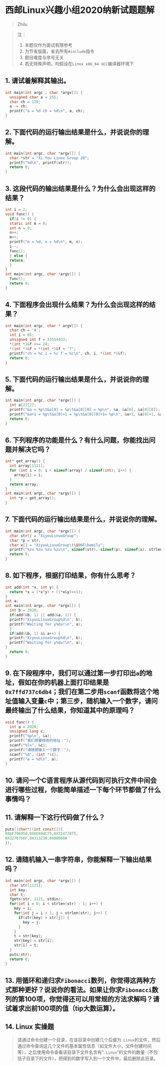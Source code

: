 # 西邮Linux兴趣小组2020纳新试题题解

> Zhilu


>注：
> 1. 本题仅作为面试有限参考
> 2. 为节省版面，省去所有`#include`指令
> 3. 题目难度与序号无关
> 4. 若无特殊声明，均假设在`Linux x86_64 GCC`编译器环境下


## 1. 请试着解释其输出。

```c
int main(int argc , char *argv[]) {
  unsigned char a = 255;
  char ch = 128;
  a -= ch;
  printf("a = %d ch = %d\n", a, ch);
}
```

## 2. 下面代码的运行输出结果是什么，并说说你的理解。

```c
int main(int argc, char *argv[]) {
  char *str = "Xi You Linux Group 20";
  printf("%d\n", printf(str));
  return 0;
}
```

## 3. 这段代码的输出结果是什么？为什么会出现这样的结果？

```c
int i = 2;
void func() {
  if(i != 0) {
  static int m = 0;
  int n = 0;
  n++;
  m++;
  printf("m = %d, n = %d\n", m, n);
  i--;
  func();
  } else {
  return;
  }
}
int main(int argc, char *argv[]) {
  func();
  return 0;
}
```

## 4. 下面程序会出现什么结果？为什么会出现这样的结果？

```c
int main(int argc, char * argv[]) {
  char ch = 'A';
  int i = 65;
  unsigned int f = 33554433;
  *(int *)&f >>= 24;
  *(int *)&f = *(int *)&f + '?';
  printf("ch = %c i = %c f = %c\n", ch, i, *(int *)&f);
  return 0;
}
```

## 5. 下面代码的运行输出结果是什么，并说说你的理解。

```c
int main(int argc, char *argv[]) {
  int a[2][2];
  printf("&a = %p\t&a[0] = %p\t&a[0][0] = %p\n", &a, &a[0], &a[0][0]);
  printf("&a+1 = %p\t&a[0]+1 = %p\t&a[0][0]+1= %p\n", &a+1, &a[0]+1, &a[0][0]+1);
  return 0;
}
```

## 6. 下列程序的功能是什么？有什么问题，你能找出问题并解决它吗？

```c
int* get_array() {
  int array[1121]; 
  for (int i = 0; i < sizeof(array) / sizeof(int); i++) {
    array[i] = i;
  }
  return array;
}
int main(int argc, char *argv[]) { 
  int *p = get_array();
}
```

## 7. 下面代码的运行输出结果是什么，并说说你的理解。

```c
int main(int argc, char *argv[]) {
  char str[] = "XiyouLinuxGroup"; 
  char *p = str; 
  char x[] = "XiyouLinuxGroup\t\106F\bamily";
  printf("%zu %zu %zu %zu\n", sizeof(str), sizeof(p), sizeof(x), strlen(x));
  return 0;
}
```

## 8. 如下程序，根据打印结果，你有什么思考？

```c
int add(int *x, int y) {
  return *x = (*x^y) + ((*x&y)<<1);
}
int a;
int main(int argc, char *argv[]) {
  int b = 2020;
  if(add(&b, 1) || add(&a, 1)) {
  printf("XiyouLinuxGroup%d\n", b);
  printf("Waiting for y%du!\n", a);
  }
  if(add(&b, 1) && a++) {
  printf("XiyouLinuxGroup%d\n", b);
  printf("Waiting for y%du!\n", a);
}
  return 0;
} 
```

## 9. 在下段程序中，我们可以通过第一步打印出`a`的地址，假如在你的机器上面打印结果是`0x7ffd737c6db4`；我们在第二步用`scanf`函数将这个地址值输入变量`c`中；第三步，随机输入一个数字，请问最终输出了什么结果，你知道其中的原理吗？

```c
void func() { 
  int a = 2020;
  unsigned long c;
  printf("%p\n", &a);
  printf("我们想要修改的地址：");
  scanf("%lx", &c);
  printf("请随便输入一个数字：");
  scanf("%d", (int *)c);
  printf("a = %d\n", a);
}
```

## 10. 请问一个C语言程序从源代码到可执行文件中间会进行哪些过程，你能简单描述一下每个环节都做了什么事情吗？


## 11. 请解释一下这行代码做了什么？

```c
puts((char*)(int const[]){
0X6F796958,0X6E694C75,0X72477875,
0X3270756F,0X313230,0X00000A
});
```

## 12. 请随机输入一串字符串，你能解释一下输出结果吗？

```c
int main(int argc, char *argv[]) {
  char str[1121];
  int key;
  char t;
  fgets(str, 1121, stdin);
  for(int i = 0; i < strlen(str) - 1; i++) {
    key = i;
    for(int j = i + 1; j < strlen(str); j++) {
      if(str[key] > str[j]) {
        key = j;
      }
    } 
    t = str[key];
    str[key] = str[i];
    str[i] = t;
  } 
  puts(str);
  return 0;
}
```

## 13. 用循环和递归求`Fibonacci`数列，你觉得这两种方式那种更好？说说你的看法。如果让你求`Fibonacci`数列的第100项，你觉得还可以用常规的方法求解吗？请试着求出前100项的值（tip大数运算）。


## 14. Linux 实操题

> 请通过命令创建一个目录，在该目录中创建几个后缀为`.Linux`的文件，然后通过命令查询这几个文件的基本属性信息（如文件大小，文件创建时间等），之后使用命令查看该目录下文件名含有“`.Linux`”的文件的数量（不包括子目录下的文件），把得到的数字写入到一个文件中，最后删除此目录。